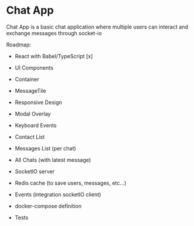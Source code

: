 # Chat App

Chat App is a basic chat application where multiple users can interact and exchange messages through socket-io

Roadmap:
- React with Babel/TypeScript [x]
- UI Components
 - Container
 - MessageTile
 - Responsive Design
 - Modal Overlay
 - Keyboard Events
 - Contact List
 - Messages List (per chat)
 - All Chats (with latest message)
- SocketIO server
- Redis cache (to save users, messages, etc...)
- Events (integration socketIO client)
- docker-compose definition

- Tests
